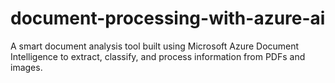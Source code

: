 # document-processing-with-azure-ai
A smart document analysis tool built using Microsoft Azure Document Intelligence to extract, classify, and process information from PDFs and images.
